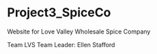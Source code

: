 # Project3_SpiceCo
Website for Love Valley Wholesale Spice Company

Team LVS
Team Leader: Ellen Stafford
